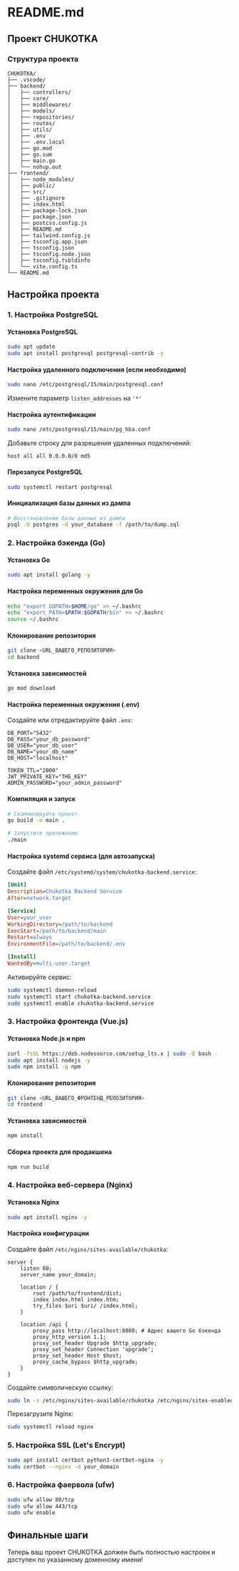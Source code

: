 # README.md

## Проект CHUKOTKA

### Структура проекта

```
CHUKOTKA/
├── .vscode/
├── backend/
│   ├── controllers/
│   ├── core/
│   ├── middlewares/
│   ├── models/
│   ├── repositories/
│   ├── routes/
│   ├── utils/
│   ├── .env
│   ├── .env.local
│   ├── go.mod
│   ├── go.sum
│   ├── main.go
│   └── nohup.out
├── frontend/
│   ├── node_modules/
│   ├── public/
│   ├── src/
│   ├── .gitignore
│   ├── index.html
│   ├── package-lock.json
│   ├── package.json
│   ├── postcss.config.js
│   ├── README.md
│   ├── tailwind.config.js
│   ├── tsconfig.app.json
│   ├── tsconfig.json
│   ├── tsconfig.node.json
│   ├── tsconfig.tsbldinfo
│   └── vite.config.ts
└── README.md
```

## Настройка проекта

### 1. Настройка PostgreSQL

#### Установка PostgreSQL

```bash
sudo apt update
sudo apt install postgresql postgresql-contrib -y
```

#### Настройка удаленного подключения (если необходимо)

```bash
sudo nano /etc/postgresql/15/main/postgresql.conf
```

Измените параметр `listen_addresses` на `'*'`

#### Настройка аутентификации

```bash
sudo nano /etc/postgresql/15/main/pg_hba.conf
```

Добавьте строку для разрешения удаленных подключений:

```
host all all 0.0.0.0/0 md5
```

#### Перезапуск PostgreSQL

```bash
sudo systemctl restart postgresql
```

#### Инициализация базы данных из дампа

```bash
# Восстановление базы данных из дампа
psql -U postgres -d your_database -f /path/to/dump.sql
```

### 2. Настройка бэкенда (Go)

#### Установка Go

```bash
sudo apt install golang -y
```

#### Настройка переменных окружения для Go

```bash
echo "export GOPATH=$HOME/go" >> ~/.bashrc
echo "export PATH=$PATH:$GOPATH/bin" >> ~/.bashrc
source ~/.bashrc
```

#### Клонирование репозитория

```bash
git clone <URL_ВАШЕГО_РЕПОЗИТОРИЯ>
cd backend
```

#### Установка зависимостей

```bash
go mod download
```

#### Настройка переменных окружения (.env)

Создайте или отредактируйте файл `.env`:

```
DB_PORT="5432"
DB_PASS="your_db_password"
DB_USER="your_db_user"
DB_NAME="your_db_name"
DB_HOST="localhost"

TOKEN_TTL="2000"
JWT_PRIVATE_KEY="THE_KEY"
ADMIN_PASSWORD="your_admin_password"
```

#### Компиляция и запуск

```bash
# Скомпилируйте проект
go build -o main .

# Запустите приложение
./main
```

#### Настройка systemd сервиса (для автозапуска)

Создайте файл `/etc/systemd/system/chukotka-backend.service`:

```ini
[Unit]
Description=Chukotka Backend Service
After=network.target

[Service]
User=your_user
WorkingDirectory=/path/to/backend
ExecStart=/path/to/backend/main
Restart=always
EnvironmentFile=/path/to/backend/.env

[Install]
WantedBy=multi-user.target
```

Активируйте сервис:

```bash
sudo systemctl daemon-reload
sudo systemctl start chukotka-backend.service
sudo systemctl enable chukotka-backend.service
```

### 3. Настройка фронтенда (Vue.js)

#### Установка Node.js и npm

```bash
curl -fsSL https://deb.nodesource.com/setup_lts.x | sudo -E bash -
sudo apt install nodejs -y
sudo npm install -g npm
```

#### Клонирование репозитория

```bash
git clone <URL_ВАШЕГО_ФРОНТЕНД_РЕПОЗИТОРИЯ>
cd frontend
```

#### Установка зависимостей

```bash
npm install
```

#### Сборка проекта для продакшена

```bash
npm run build
```

### 4. Настройка веб-сервера (Nginx)

#### Установка Nginx

```bash
sudo apt install nginx -y
```

#### Настройка конфигурации

Создайте файл `/etc/nginx/sites-available/chukotka`:

```nginx
server {
    listen 80;
    server_name your_domain;

    location / {
        root /path/to/frontend/dist;
        index index.html index.htm;
        try_files $uri $uri/ /index.html;
    }

    location /api {
        proxy_pass http://localhost:8080; # Адрес вашего Go бэкенда
        proxy_http_version 1.1;
        proxy_set_header Upgrade $http_upgrade;
        proxy_set_header Connection 'upgrade';
        proxy_set_header Host $host;
        proxy_cache_bypass $http_upgrade;
    }
}
```

Создайте символическую ссылку:

```bash
sudo ln -s /etc/nginx/sites-available/chukotka /etc/nginx/sites-enabled/
```

Перезагрузите Nginx:

```bash
sudo systemctl reload nginx
```

### 5. Настройка SSL (Let's Encrypt)

```bash
sudo apt install certbot python3-certbot-nginx -y
sudo certbot --nginx -d your_domain
```

### 6. Настройка фаервола (ufw)

```bash
sudo ufw allow 80/tcp
sudo ufw allow 443/tcp
sudo ufw enable
```

## Финальные шаги

Теперь ваш проект CHUKOTKA должен быть полностью настроен и доступен по указанному доменному имени!

